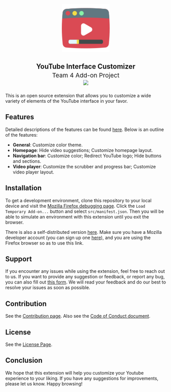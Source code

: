 <div align="center">
    <img src="src/icons/icon-128.png" width="150">
    <h2>YouTube Interface Customizer</h2>
    <p style="text-align: center; font-weight: normal; font-size: 1.2rem; margin-top: -15px;">
        Team 4 Add-on Project <br>
        <a rel="noreferrer noopener" href="https://addons.mozilla.org/firefox/downloads/file/4069744/438bf7e9f2714ba58ac1-1.0.xpi">
            <img src="https://img.shields.io/badge/Firefox-141e24.svg?&style=for-the-badge&logo=firefox-browser&logoColor=white" />
        </a>
    </p>
</div>

This is an open source extension that allows you to customize a wide variety of elements of the YouTube interface in your favor.


## Features

Detailed descriptions of the features can be found [here](https://charlie-xiao.github.io/projects/YouTube-Interface-Customizer.html). Below is an outline of the features:

- **General**: Customize color theme.
- **Homepage**: Hide video suggestions; Customize homepage layout.
- **Navigation bar**: Customize color; Redirect YouTube logo; Hide buttons and sections.
- **Video player**: Customize the scrubber and progress bar; Customize video player layout.

## Installation

To get a development environment, clone this repository to your local device and visit the [Mozilla Firefox debugging page](about:debugging#/runtime/this-firefox). Click the `Load Temporary Add-on...` button and select `src/manifest.json`. Then you will be able to simulate an environment with this extension until you exit the browser.

There is also a self-distributed version [here](https://addons.mozilla.org/firefox/downloads/file/4069744/438bf7e9f2714ba58ac1-1.0.xpi). Make sure you have a Mozilla developer account (you can sign up one [here](https://addons.mozilla.org/en-US/firefox/)), and you are using the Firefox browser so as to use this link.

## Support

If you encounter any issues while using the extension, feel free to reach out to us. If you want to provide any suggestion or feedback, or report any bug, you can also fill out [this form](https://forms.gle/gPhK9o5SXBqGF5qB9). We will read your feedback and do our best to resolve your issues as soon as possible.

## Contribution

See the [Contribution page](CONTRIBUTING.md). Also see the [Code of Conduct document](CODE_OF_CONDUCT.md).

## License

See the [License Page](LICENSE).

## Conclusion

We hope that this extension will help you customize your Youtube experience to your liking. If you have any suggestions for improvements, please let us know. Happy browsing!
